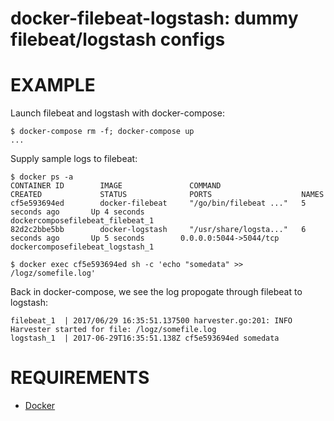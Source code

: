 # docker-filebeat-logstash: dummy filebeat/logstash configs

# EXAMPLE

Launch filebeat and logstash with docker-compose:

```console
$ docker-compose rm -f; docker-compose up
...
```

Supply sample logs to filebeat:

```console
$ docker ps -a
CONTAINER ID        IMAGE               COMMAND                  CREATED             STATUS              PORTS                    NAMES
cf5e593694ed        docker-filebeat     "/go/bin/filebeat ..."   5 seconds ago       Up 4 seconds                                 dockercomposefilebeat_filebeat_1
82d2c2bbe5bb        docker-logstash     "/usr/share/logsta..."   6 seconds ago       Up 5 seconds        0.0.0.0:5044->5044/tcp   dockercomposefilebeat_logstash_1

$ docker exec cf5e593694ed sh -c 'echo "somedata" >> /logz/somefile.log'
```

Back in docker-compose, we see the log propogate through filebeat to logstash:

```console
filebeat_1  | 2017/06/29 16:35:51.137500 harvester.go:201: INFO Harvester started for file: /logz/somefile.log
logstash_1  | 2017-06-29T16:35:51.138Z cf5e593694ed somedata
```

# REQUIREMENTS

* [Docker](https://www.docker.com)
